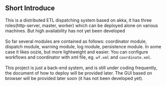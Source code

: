 ## Short Introduce
This is a distributed ETL dispatching system based on akka, it has three roles(http-server, master, worker) which can be deployed alone on various machines. But high availability has not yet been developed </br>
</br>
So far several modules are contained as follows: coordinator module, dispatch module, warning module, log module, persistence module. In some case it likes oozie, but more lightweight and easier. You can configure workflows and coordinator with xml file, eg. `wf.xml` and `coordinate.xml`.</br>
</br>
This project is just a back-end system, and is still under coding frequently, the document of how to deploy will be provided later. The GUI based on browser will be provided later soon (it has not been developed yet).</br>